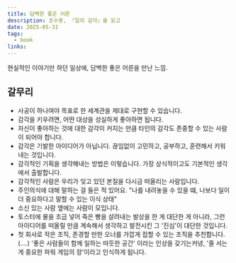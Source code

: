 ```yaml
---
title: 담백한 좋은 어른
description: 조수용, 『일의 감각』을 읽고
date: 2025-05-31
tags:
  - book
links:
---
```

현실적인 이야기만 하던 일상에, 담백한 좋은 어른을 만난 느낌.

## 갈무리
- 사공이 하나여야 목표로 한 세계관을 제대로 구현할 수 있습니다.
- 감각을 키우려면, 어떤 대상을 성실하게 좋아하면 됩니다.
- 자신이 좋아하는 것에 대한 감각이 커지는 만큼 타인의 감각도 존중할 수 있는 사람이 되어야 합니다.
- 감각은 기발한 아이디어가 아닙니다. 끊임없이 고민하고, 공부하고, 훈련해서 키워내는 것입니다.
- 감각적인 기획을 생각해내는 방법은 이렇습니다. 가장 상식적이고도 기본적인 생각에서 출발합니다.
- 감각적인 사람은 우리가 잊고 있던 본질을 다시금 떠올리는 사람입니다.
- 주인의식에 대해 말하는 걸 들은 적 있어요. "나를 내려놓을 수 있을 떄, 나보다 일이 더 중요하다고 말할 수 있는 이식 상태"
- 소신 있는 사람 옆에는 사람이 모입니다.
- 토스터에 물을 조금 넣어 죽은 빵을 살려내는 발상을 한 게 대단한 게 아니라, 그런 아이디어를 떠올릴 만큼 계속해서 생각하고 발전시킨 그 '진심'이 대단한 것입니다.
- 첫 회사로 작은 조직, 존경할 만한 오너를 가깝게 접할 수 있는 조직을 추천합니다. (....) '좋은 사람들이 함께 일하는 따듯한 공간' 이라는 인상을 갖기는커녕, '줄 서는 게 중요한 파워 게임의 장'이라고 인식하게 됩니다.